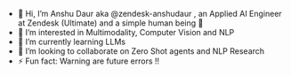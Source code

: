 - 👋 Hi, I’m Anshu Daur aka @zendesk-anshudaur , an Applied AI Engineer at Zendesk (Ultimate) and a simple human being 🤗
- 👀 I’m interested in Multimodality, Computer Vision and NLP
- 🌱 I’m currently learning LLMs
- 💞️ I’m looking to collaborate on Zero Shot agents and NLP Research
- ⚡ Fun fact: Warning are future errors !!

<!---
zendesk-anshudaur/zendesk-anshudaur is a ✨ special ✨ repository because its `README.md` (this file) appears on your GitHub profile.
You can click the Preview link to take a look at your changes.
--->
